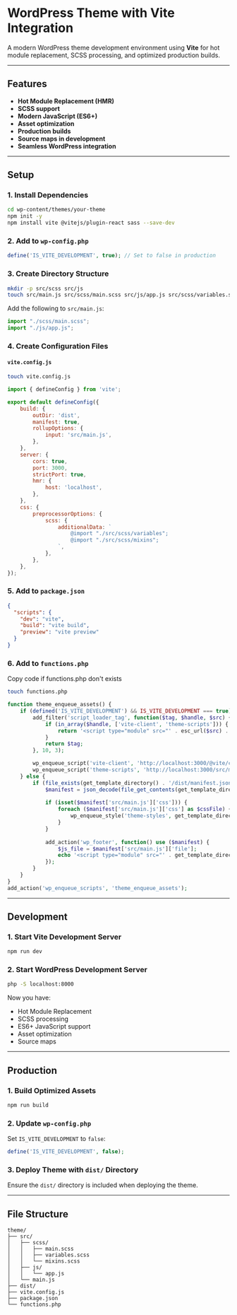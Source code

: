 # WordPress Theme with Vite Integration

A modern WordPress theme development environment using **Vite** for hot module replacement, SCSS processing, and optimized production builds.

---

## Features

- **Hot Module Replacement (HMR)**
- **SCSS support**
- **Modern JavaScript (ES6+)**
- **Asset optimization**
- **Production builds**
- **Source maps in development**
- **Seamless WordPress integration**

---

## Setup

### 1. Install Dependencies

```bash
cd wp-content/themes/your-theme
npm init -y
npm install vite @vitejs/plugin-react sass --save-dev
```

### 2. Add to `wp-config.php`

```php
define('IS_VITE_DEVELOPMENT', true); // Set to false in production
```

### 3. Create Directory Structure

```bash
mkdir -p src/scss src/js
touch src/main.js src/scss/main.scss src/js/app.js src/scss/variables.scss src/scss/mixins.scss
```

Add the following to `src/main.js`:

```javascript
import "./scss/main.scss";
import "./js/app.js";
```

### 4. Create Configuration Files

#### `vite.config.js`
```bash
touch vite.config.js
```

```javascript
import { defineConfig } from 'vite';

export default defineConfig({
    build: {
        outDir: 'dist',
        manifest: true,
        rollupOptions: {
            input: 'src/main.js',
        },
    },
    server: {
        cors: true,
        port: 3000,
        strictPort: true,
        hmr: {
            host: 'localhost',
        },
    },
    css: {
        preprocessorOptions: {
            scss: {
                additionalData: `
                    @import "./src/scss/variables";
                    @import "./src/scss/mixins";
                `,
            },
        },
    },
});
```

### 5. Add to `package.json`

```json
{
  "scripts": {
    "dev": "vite",
    "build": "vite build",
    "preview": "vite preview"
  }
}
```

### 6. Add to `functions.php`

Copy code if functions.php don't exists
```bash
touch functions.php
```
```php
function theme_enqueue_assets() {
    if (defined('IS_VITE_DEVELOPMENT') && IS_VITE_DEVELOPMENT === true) {
        add_filter('script_loader_tag', function($tag, $handle, $src) {
            if (in_array($handle, ['vite-client', 'theme-scripts'])) {
                return '<script type="module" src="' . esc_url($src) . '"></script>';
            }
            return $tag;
        }, 10, 3);

        wp_enqueue_script('vite-client', 'http://localhost:3000/@vite/client', [], null);
        wp_enqueue_script('theme-scripts', 'http://localhost:3000/src/main.js', [], null);
    } else {
        if (file_exists(get_template_directory() . '/dist/manifest.json')) {
            $manifest = json_decode(file_get_contents(get_template_directory() . '/dist/manifest.json'), true);
            
            if (isset($manifest['src/main.js']['css'])) {
                foreach ($manifest['src/main.js']['css'] as $cssFile) {
                    wp_enqueue_style('theme-styles', get_template_directory_uri() . '/dist/' . $cssFile, [], null);
                }
            }
            
            add_action('wp_footer', function() use ($manifest) {
                $js_file = $manifest['src/main.js']['file'];
                echo '<script type="module" src="' . get_template_directory_uri() . '/dist/' . $js_file . '"></script>';
            });
        }
    }
}
add_action('wp_enqueue_scripts', 'theme_enqueue_assets');
```

---

## Development

### 1. Start Vite Development Server

```bash
npm run dev
```

### 2. Start WordPress Development Server

```bash
php -S localhost:8000
```

Now you have:

- Hot Module Replacement
- SCSS processing
- ES6+ JavaScript support
- Asset optimization
- Source maps

---

## Production

### 1. Build Optimized Assets

```bash
npm run build
```

### 2. Update `wp-config.php`

Set `IS_VITE_DEVELOPMENT` to `false`:

```php
define('IS_VITE_DEVELOPMENT', false);
```

### 3. Deploy Theme with `dist/` Directory

Ensure the `dist/` directory is included when deploying the theme.

---

## File Structure

```plaintext
theme/
├── src/
│   ├── scss/
│   │   ├── main.scss
│   │   ├── variables.scss
│   │   └── mixins.scss
│   ├── js/
│   │   └── app.js
│   └── main.js
├── dist/
├── vite.config.js
├── package.json
└── functions.php
```

